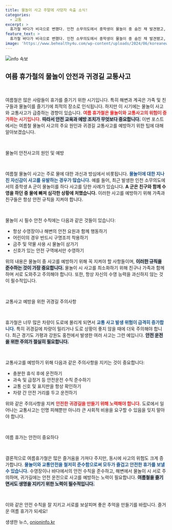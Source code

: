 ```yaml
---
title: 물놀이 사고 주말에 사망자 속출 소식!
categories:
  - 교통
excerpt: >
  휴가철 바다가 비극으로 변했다. 인천 소무의도에서 중학생이 물놀이 중 숨진 채 발견됐고, 강원과 전북에서도 잇따른 수난 사고로 사망자가 발생했다. 귀경길 교통사고도 속출, 극심한 정체가 빚어졌다. 이 여름의 그림자는 깊다.
feature_text: >
  휴가철 바다가 비극으로 변했다. 인천 소무의도에서 중학생이 물놀이 중 숨진 채 발견됐고, 강원과 전북에서도 잇따른 수난 사고로 사망자가 발생했다. 귀경길 교통사고도 속출, 극심한 정체가 빚어졌다. 이 여름의 그림자는 깊다.
image: 'https://www.behealthy4u.com/wp-content/uploads/2024/06/koreanews.jpg'
---
```


<p><img src="https://www.behealthy4u.com/wp-content/uploads/2024/06/koreanews.jpg" alt="info 속보" /></p>

<h2 data-ke-size="size26">여름 휴가철의 물놀이 안전과 귀경길 교통사고</h2>

<p data-ke-size="size16">&nbsp;</p>

<p>여름철은 많은 사람들이 휴가를 즐기기 위한 시기입니다. 특히 해변과 계곡은 가족 및 친구들과 물놀이를 즐기기에 최적의 장소로 인식됩니다. 하지만 이 시기에는 물놀이 사고와 교통사고가 급증하는 경향이 있습니다. <b><span style="color: #ee2323;">여름 휴가철은 물놀이와 교통사고의 위험이 증가하는 시기입니다.</span></b> <b><span style="background-color: #21538527;">따라서 안전 교육과 예방 조치가 무엇보다 중요합니다.</span></b> 이번 포스트에서는 여름철 물놀이 사고의 주요 원인과 귀경길 교통사고를 예방하기 위한 팁에 대해 알아보겠습니다.</p>

<p data-ke-size="size16">&nbsp;</p>

<p>물놀이 안전사고의 원인 및 예방</p>

<p data-ke-size="size16">&nbsp;</p>

<p>여름철 물놀이 사고는 주로 물에 대한 과신과 방심에서 비롯됩니다. <b><span style="color: #1a5490;">물놀이에 대한 지나친 자신감이 사고를 유발하는 경우가 많습니다.</span></b> 예를 들어, 최근 발생한 인천 소무의도에서의 중학생 A 군이 물놀이를 하다 사고를 당한 사례가 있습니다. <b><span style="ee2323;">A 군은 친구와 함께 수영을 하던 중 물에 빠져 심각한 상황에 처했습니다.</span></b> 이러한 사고를 예방하기 위해 가족과 친구들은 항상 안전 규칙을 지켜야 합니다. </p>

<p data-ke-size="size16">&nbsp;</p>

<p>물놀이 시 필수 안전 수칙에는 다음과 같은 것들이 있습니다:</p>

<ul>
    <li>항상 수영장이나 해변의 안전 요원과 함께 행동하기</li>
    <li>어린이의 경우 반드시 구명조끼 착용하기</li>
    <li>금주 및 약물 사용 시 물놀이 삼가기</li>
    <li>신호가 있는 안전 구역에서만 수영하기</li>
</ul>

<p>위의 내용은 물놀이 중 사고를 예방하기 위해 꼭 지켜야 할 사항들이며, <b><span style="background-color: #21538527;">이러한 규칙을 준수하는 것이 가장 중요합니다.</span></b> 물놀이 시 사고를 최소화하기 위해 친구나 가족과 함께 하며 서로 도와주고 주의해야 합니다. 또한, 항상 자신의 수영 능력을 과신하지 않는 것이 필수적입니다.</p>

<p data-ke-size="size16">&nbsp;</p>

<p>교통사고 예방을 위한 귀경길 주의사항</p>

<p data-ke-size="size16">&nbsp;</p>

<p>휴가철은 너무 많은 차량이 도로에 몰리게 되면서 <b><span style="color: #1a5490;">교통 사고 발생 위험이 급격히 증가합니다.</span></b> 특히 귀경길에 차량이 밀리거나 도로 상황이 좋지 않을 때에 더욱 주의해야 합니다. 최근 경기도 가평과 강원도 홍천에서 발생한 여러 사고는 그런 예입니다. <b><span style="background-color: #21538527;">안전 운전을 위한 주의가 절실히 필요합니다.</span></b> </p>

<p data-ke-size="size16">&nbsp;</p>

<p>교통사고를 예방하기 위해 다음과 같은 주의사항을 지키는 것이 중요합니다:</p>

<ul>
    <li>충분한 휴식 후에 운전하기</li>
    <li>과속 및 급정거 등 안전운전 수칙 준수하기</li>
    <li>교통 신호 및 표지판을 항상 확인하기</li>
    <li>차량 간 안전 거리를 두고 운전하기</li>
</ul>

<p>위와 같은 주의사항을 지켜 <b><span style="color: #ee2323;">안전한 귀경길을 만들기 위해 노력해야 합니다.</span></b> 도로에서 일어나는 교통사고는 인명 피해뿐만 아니라 큰 사회적 비용을 요구할 수 있음을 잊지 말아야 합니다.</p>

<p data-ke-size="size16">&nbsp;</p>

<p>여름 휴가는 안전이 중요하다</p>

<p data-ke-size="size16">&nbsp;</p>

<p>결론적으로 여름휴가철은 많은 즐거움을 가져다 주지만, 동시에 사고의 위험도 크게 증가합니다. <b><span style="color: #1a5490;">물놀이와 교통안전을 철저히 준수함으로써 모두가 즐겁고 안전한 휴가를 보낼 수 있습니다.</span></b> 수영장이나 바다에서의 안전 수칙을 준수하고, 해변에서 물놀이 시 서로 주의하며, 귀가길에는 안전 운전으로 사고를 예방하는 노력이 필요합니다. <b><span style="background-color: #21538527;">여름철을 즐기면서도 생명을 지키기 위한 노력이 필수적입니다.</span></b></p>

<p data-ke-size="size16">&nbsp;</p>

<p>이와 같은 안전 수칙을 잘 지키고 서로를 보살피며 좋은 추억을 만들기를 바랍니다. 즐거운 여름 휴가가 되세요!</p>
생생한 뉴스, <a href="https://onioninfo.kr" rel="dofollow">onioninfo.kr</a>


